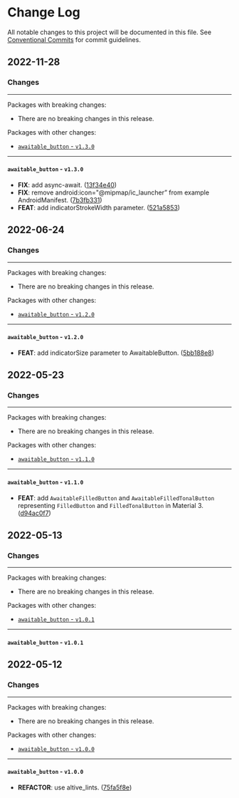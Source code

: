 # Change Log

All notable changes to this project will be documented in this file.
See [Conventional Commits](https://conventionalcommits.org) for commit guidelines.

## 2022-11-28

### Changes

---

Packages with breaking changes:

 - There are no breaking changes in this release.

Packages with other changes:

 - [`awaitable_button` - `v1.3.0`](#awaitable_button---v130)

---

#### `awaitable_button` - `v1.3.0`

 - **FIX**: add async-await. ([13f34e40](https://github.com/altive/flutter_widgets/commit/13f34e4037ade48df51ddf0abc1f3e92294bf096))
 - **FIX**: remove android:icon="@mipmap/ic_launcher” from example AndroidManifest. ([7b3fb331](https://github.com/altive/flutter_widgets/commit/7b3fb331a4a946737158116a444d8c390f549d60))
 - **FEAT**: add indicatorStrokeWidth parameter. ([521a5853](https://github.com/altive/flutter_widgets/commit/521a5853a71b26561fb61b99f17f11814fa24c64))


## 2022-06-24

### Changes

---

Packages with breaking changes:

 - There are no breaking changes in this release.

Packages with other changes:

 - [`awaitable_button` - `v1.2.0`](#awaitable_button---v120)

---

#### `awaitable_button` - `v1.2.0`

 - **FEAT**: add indicatorSize parameter to AwaitableButton. ([5bb188e8](https://github.com/altive/flutter_widgets/commit/5bb188e8d506383ebb2706eec7ac87638b10a71f))


## 2022-05-23

### Changes

---

Packages with breaking changes:

 - There are no breaking changes in this release.

Packages with other changes:

 - [`awaitable_button` - `v1.1.0`](#awaitable_button---v110)

---

#### `awaitable_button` - `v1.1.0`

 - **FEAT**: add `AwaitableFilledButton` and `AwaitableFilledTonalButton` representing `FilledButton` and `FilledTonalButton` in Material 3. ([d94ac0f7](https://github.com/altive/flutter_widgets/commit/d94ac0f75047404b28c5f116c099badbc69c1fc1))


## 2022-05-13

### Changes

---

Packages with breaking changes:

 - There are no breaking changes in this release.

Packages with other changes:

 - [`awaitable_button` - `v1.0.1`](#awaitable_button---v101)

---

#### `awaitable_button` - `v1.0.1`


## 2022-05-12

### Changes

---

Packages with breaking changes:

 - There are no breaking changes in this release.

Packages with other changes:

 - [`awaitable_button` - `v1.0.0`](#awaitable_button---v100)

---

#### `awaitable_button` - `v1.0.0`

 - **REFACTOR**: use altive_lints. ([75fa5f8e](https://github.com/altive/flutter_widgets/commit/75fa5f8e0546b823ca17038852d70bb68c49eb8f))

